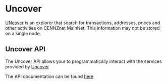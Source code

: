 # Uncover

[UNcover](https://uncoverexplorer.com/) is an explorer that search for transactions, addresses, prices and other activities on CENNZnet MainNet. This information may not be stored on a single node.

## Uncover API

The Uncover API allows your to programmatically interact with the services provided by [Uncover](https://uncoverexplorer.com/)

The API documentation can be found [here](https://github.com/cennznet/CENNZnet-explorer-API)